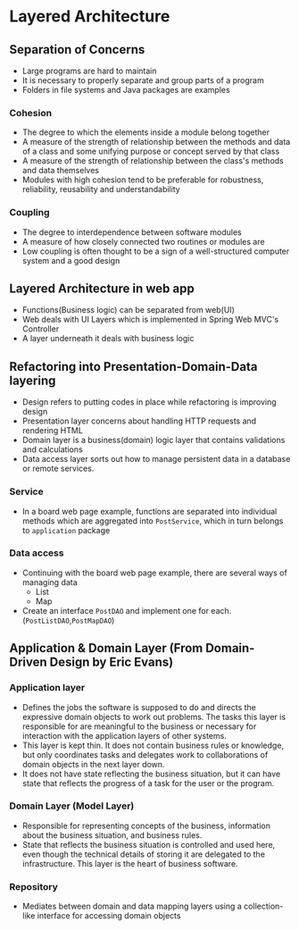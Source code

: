 # Layered Architecture

## Separation of Concerns

* Large programs are hard to maintain
* It is necessary to properly separate and group parts of a program
* Folders in file systems and Java packages are examples

### Cohesion

* The degree to which the elements inside a module belong together
* A measure of the strength of relationship between the methods and data of a class and some unifying purpose or concept served by that class
* A measure of the strength of relationship between the class's methods and data themselves
* Modules with high cohesion tend to be preferable for robustness, reliability, reusability and understandability

### Coupling

* The degree to interdependence between software modules
* A measure of how closely connected two routines or modules are
* Low coupling is often thought to be a sign of a well-structured computer system and a good design

## Layered Architecture in web app

* Functions(Business logic) can be separated from web(UI)
* Web deals with UI Layers which is implemented in Spring Web MVC's Controller
* A layer underneath it deals with business logic

## Refactoring into Presentation-Domain-Data layering

* Design refers to putting codes in place while refactoring is improving design
* Presentation layer concerns about handling HTTP requests and rendering HTML
* Domain layer is a business(domain) logic layer that contains validations and calculations
* Data access layer sorts out how to manage persistent data in a database or remote services.

### Service

* In a board web page example, functions are separated into individual methods which are aggregated into `PostService`, which in turn belongs to `application` package

### Data access

* Continuing with the board web page example, there are several ways of managing data
  * List
  * Map
* Create an interface `PostDAO` and implement one for each.(`PostListDAO`,`PostMapDAO`)

## Application & Domain Layer (From Domain-Driven Design by Eric Evans)

### Application layer

* Defines the jobs the software is supposed to do and directs the expressive domain objects to work out problems. The tasks this layer is responsible for are meaningful to the business or necessary for interaction with the application layers of other systems.
* This layer is kept thin. It does not contain business rules or knowledge, but only coordinates tasks and delegates work to collaborations of domain objects in the next layer down.
* It does not have state reflecting the business situation, but it can have state that reflects the progress of a task for the user or the program.

### Domain Layer (Model Layer)

* Responsible for representing concepts of the business, information about the business situation, and business rules.
* State that reflects the business situation is controlled and used here, even though the technical details of storing it are delegated to the infrastructure. This layer is the heart of business software.

### Repository

* Mediates between domain and data mapping layers using a collection-like interface for accessing domain objects
